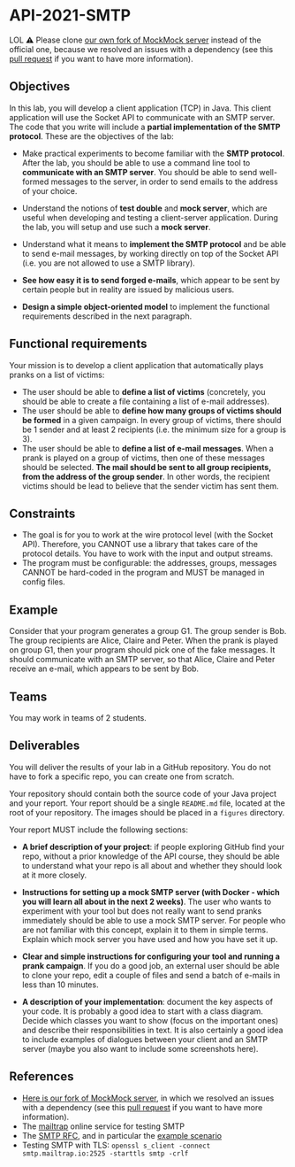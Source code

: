# API-2021-SMTP
LOL
⚠️ Please clone [our own fork of MockMock server](https://github.com/HEIGVD-Course-API/MockMock) instead of the official one, because we resolved an issues with a dependency (see this [pull request](https://github.com/tweakers/MockMock/pull/8) if you want to have more information).

## Objectives

In this lab, you will develop a client application (TCP) in Java. This client application will use the Socket API to communicate with an SMTP server. The code that you write will include a **partial implementation of the SMTP protocol**. These are the objectives of the lab:

* Make practical experiments to become familiar with the **SMTP protocol**. After the lab, you should be able to use a command line tool to **communicate with an SMTP server**. You should be able to send well-formed messages to the server, in order to send emails to the address of your choice.

* Understand the notions of **test double** and **mock server**, which are useful when developing and testing a client-server application. During the lab, you will setup and use such a **mock server**.

* Understand what it means to **implement the SMTP protocol** and be able to send e-mail messages, by working directly on top of the Socket API (i.e. you are not allowed to use a SMTP library).

* **See how easy it is to send forged e-mails**, which appear to be sent by certain people but in reality are issued by malicious users.

* **Design a simple object-oriented model** to implement the functional requirements described in the next paragraph.


## Functional requirements

Your mission is to develop a client application that automatically plays pranks on a list of victims:

* The user should be able to **define a list of victims** (concretely, you should be able to create a file containing a list of e-mail addresses).
* The user should be able to **define how many groups of victims should be formed** in a given campaign. In every group of victims, there should be 1 sender and at least 2 recipients (i.e. the minimum size for a group is 3).
* The user should be able to **define a list of e-mail messages**. When a prank is played on a group of victims, then one of these messages should be selected. **The mail should be sent to all group recipients, from the address of the group sender**. In other words, the recipient victims should be lead to believe that the sender victim has sent them.

## Constraints

- The goal is for you to work at the wire protocol level (with the Socket API). Therefore, you CANNOT use a library that takes care of the protocol details. You have to work with the input and output streams.
- The program must be configurable: the addresses, groups, messages CANNOT be hard-coded in the program and MUST be managed in config files.


## Example

Consider that your program generates a group G1. The group sender is Bob. The group recipients are Alice, Claire and Peter. When the prank is played on group G1, then your program should pick one of the fake messages. It should communicate with an SMTP server, so that Alice, Claire and Peter receive an e-mail, which appears to be sent by Bob.

## Teams

You may work in teams of 2 students.

## Deliverables

You will deliver the results of your lab in a GitHub repository. You do not have to fork a specific repo, you can create one from scratch.

Your repository should contain both the source code of your Java project and your report. Your report should be a single `README.md` file, located at the root of your repository. The images should be placed in a `figures` directory.

Your report MUST include the following sections:

* **A brief description of your project**: if people exploring GitHub find your repo, without a prior knowledge of the API course, they should be able to understand what your repo is all about and whether they should look at it more closely.

* **Instructions for setting up a mock SMTP server (with Docker - which you will learn all about in the next 2 weeks)**. The user who wants to experiment with your tool but does not really want to send pranks immediately should be able to use a mock SMTP server. For people who are not familiar with this concept, explain it to them in simple terms. Explain which mock server you have used and how you have set it up.

* **Clear and simple instructions for configuring your tool and running a prank campaign**. If you do a good job, an external user should be able to clone your repo, edit a couple of files and send a batch of e-mails in less than 10 minutes.

* **A description of your implementation**: document the key aspects of your code. It is probably a good idea to start with a class diagram. Decide which classes you want to show (focus on the important ones) and describe their responsibilities in text. It is also certainly a good idea to include examples of dialogues between your client and an SMTP server (maybe you also want to include some screenshots here).

## References

* [Here is our fork of MockMock server](https://github.com/HEIGVD-Course-API/MockMock), in which we resolved an issues with a dependency (see this [pull request](https://github.com/tweakers/MockMock/pull/8) if you want to have more information).
* The [mailtrap](<https://mailtrap.io/>) online service for testing SMTP
* The [SMTP RFC](<https://tools.ietf.org/html/rfc5321#appendix-D>), and in particular the [example scenario](<https://tools.ietf.org/html/rfc5321#appendix-D>)
* Testing SMTP with TLS: `openssl s_client -connect smtp.mailtrap.io:2525 -starttls smtp -crlf`
